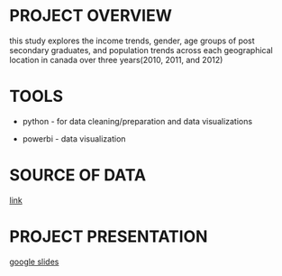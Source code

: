 # PROJECT OVERVIEW

this study explores the income trends, gender, age groups of post secondary graduates, and population trends across each geographical location in canada over three years(2010, 2011, and 2012)

# TOOLS

- python - for data cleaning/preparation and data visualizations


- powerbi - data visualization

# SOURCE OF DATA

[link](https://www150.statcan.gc.ca/t1/tbl1/en/tv.action?pid=3710011401)

# PROJECT PRESENTATION

[google slides](https://docs.google.com/presentation/d/1erqMB6e9UR91HGfedlemG5-sI18igQHkJvqDowUmwy8/edit?usp=sharing)
